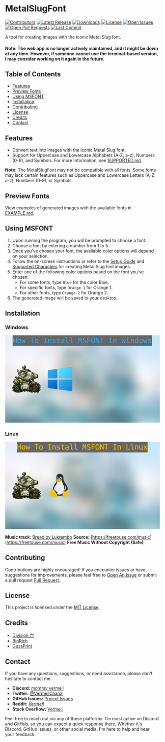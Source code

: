 # MetalSlugFont

[![Contributors](https://img.shields.io/github/contributors/VermeilChan/MetalSlugFont.svg?color=blue)](https://github.com/VermeilChan/MetalSlugFont/graphs/contributors)
[![Latest Release](https://img.shields.io/github/release/VermeilChan/MetalSlugFont.svg?color=green)](https://github.com/VermeilChan/MetalSlugFont/releases)
[![Downloads](https://img.shields.io/github/downloads/VermeilChan/MetalSlugFont/total.svg?color=orange)](https://github.com/VermeilChan/MetalSlugFont/releases)
[![License](https://img.shields.io/github/license/VermeilChan/MetalSlugFont.svg?color=purple)](https://github.com/VermeilChan/MetalSlugFont/blob/experimental/LICENSE)
[![Open Issues](https://img.shields.io/github/issues/VermeilChan/MetalSlugFont.svg?color=red)](https://github.com/VermeilChan/MetalSlugFont/issues)
[![Open Pull Requests](https://img.shields.io/github/issues-pr/VermeilChan/MetalSlugFont.svg?color=yellow)](https://github.com/VermeilChan/MetalSlugFont/pulls)
[![Last Commit](https://img.shields.io/github/last-commit/VermeilChan/MetalSlugFont.svg?color=green)](https://github.com/VermeilChan/MetalSlugFont/commits/experimental)

A tool for creating images with the iconic Metal Slug font.

#### **Note:** The web app is no longer actively maintained, and it might be down at any time. However, if someone cannot use the terminal-based version, I may consider working on it again in the future.

## Table of Contents
- [Features](#features)
- [Preview Fonts](#preview-fonts)
- [Using MSFONT](#using-msfont)
- [Installation](#installation)
- [Contributing](#contributing)
- [License](#license)
- [Credits](#credits)
- [Contact](#contact)

## Features
- Convert text into images with the iconic Metal Slug font.
- Support for Uppercase and Lowercase Alphabets (A-Z, a-z), Numbers (0-9), and Symbols.
  For more information, see [SUPPORTED.md](SUPPORTED.md).

**Note:** The MetalSlugFont may not be compatible with all fonts. Some fonts may lack certain features such as Uppercase and Lowercase Letters (A-Z, a-z), Numbers (0-9), or Symbols.

## Preview Fonts
View examples of generated images with the available fonts in [EXAMPLE.md](EXAMPLE.md).

## Using MSFONT
1. Upon running the program, you will be prompted to choose a font.
2. Choose a font by entering a number from 1 to 5.
3. Once you've chosen your font, the available color options will depend on your selection.
4. Follow the on-screen instructions or refer to the [Setup Guide](GUIDE.md) and [Supported Characters](SUPPORTED.md) for creating Metal Slug font images.
5. Enter one of the following color options based on the font you've chosen:
   - For some fonts, type `Blue` for the color Blue.
   - For specific fonts, type `Orange-1` for Orange 1.
   - For other fonts, type `Orange-2` for Orange 2.
6. The generated image will be saved to your desktop.

## Installation
### Windows
[![Click Here!](Assets/MARKDOWN/README/THUMBNAIL-WINDOWS.png)](Assets/MARKDOWN/README/INSTALLATION-WINDOWS.mp4)

### Linux
[![Click Here!](Assets/MARKDOWN/README/THUMBNAIL-LINUX.png)](Assets/MARKDOWN/README/INSTALLATION-LINUX.mp4)

**Music track:** [Bread by Lukrembo](https://soundcloud.com/lukrembo/bread)
**Source:** [https://freetouse.com/music](https://freetouse.com/music)
**Free Music Without Copyright (Safe)**

## Contributing
Contributions are highly encouraged! If you encounter issues or have suggestions for improvements, please feel free to [Open An Issue](https://github.com/VermeilChan/MetalSlugFont/issues) or submit a pull request [Pull Request](https://github.com/VermeilChan/MetalSlugFont/pulls).

## License
This project is licensed under the [MIT License](LICENSE).

## Credits
- [Division 六](https://6th-divisions-den.com/)
- [BinRich](https://discord.com/users/477459550904254464)
- [GussPrint](https://www.spriters-resource.com/submitter/Gussprint/)

## Contact
If you have any questions, suggestions, or need assistance, please don't hesitate to contact me:

- **Discord:** [mommy_vermeil](https://discord.com/users/857841811736100925)
- **Twitter:** [@VermeilChan2](https://twitter.com/VermeilChan2)
- **GitHub Issues:** [Project Issues](https://github.com/VermeilChan/MetalSlugFont/issues)
- **Reddit:** [_Vermeil_](https://www.reddit.com/user/_Vermeil_)
- **Stack Overflow:** [Vermeil](https://stackoverflow.com/users/20787000/vermeil)

Feel free to reach out via any of these platforms. I'm most active on Discord and GitHub, so you can expect a quick response there. Whether it's Discord, GitHub Issues, or other social media, I'm here to help and hear your feedback.
